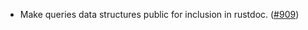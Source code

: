 - Make queries data structures public for inclusion in rustdoc.
  ([#909](https://github.com/anoma/namada/pull/909))

